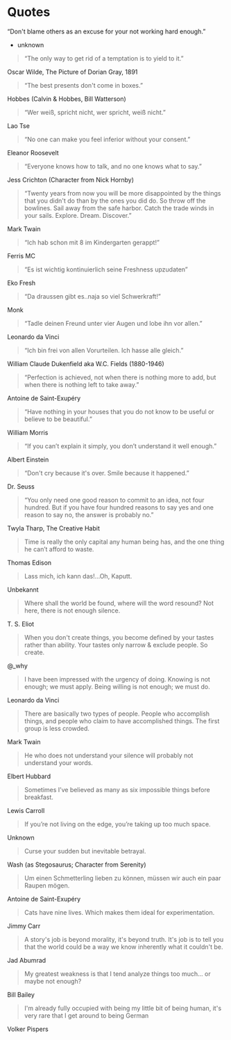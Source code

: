 # Quotes #

“Don't blame others as an excuse for your not working hard enough.”
- unknown

> &#8220;The only way to get rid of a temptation is to yield to it.&#8221;

Oscar Wilde, The Picture of Dorian Gray, 1891

> &#8220;The best presents don't come in boxes.&#8221;

Hobbes (Calvin & Hobbes, Bill Watterson)

> &#8220;Wer weiß, spricht nicht, wer spricht, weiß nicht.&#8221;

Lao Tse

> &#8220;No one can make you feel inferior without your consent.&#8221;

Eleanor Roosevelt

> &#8220;Everyone knows how to talk, and no one knows what to say.&#8221;

Jess Crichton (Character from Nick Hornby)

> &#8220;Twenty years from now you will be more disappointed by the things that you didn't do than by the ones you did do. So throw off the bowlines. Sail away from the safe harbor. Catch the trade winds in your sails. Explore. Dream. Discover.&#8221;

Mark Twain

> &#8220;Ich hab schon mit 8 im Kindergarten gerappt!&#8221;

Ferris MC

> &#8220;Es ist wichtig kontinuierlich seine Freshness upzudaten&#8221;

Eko Fresh


> &#8220;Da draussen gibt es..naja so viel Schwerkraft!&#8221;

Monk

> &#8220;Tadle deinen Freund unter vier Augen und lobe ihn vor allen.&#8221;

Leonardo da Vinci

> &#8220;Ich bin frei von allen Vorurteilen. Ich hasse alle gleich.&#8221;

William Claude Dukenfield aka W.C. Fields (1880-1946)

> &#8220;Perfection is achieved, not when there is nothing more to add, but when there is nothing left to take away.&#8221;

Antoine de Saint-Exupéry

> &#8220;Have nothing in your houses that you do not know to be useful or believe to be beautiful.&#8221;

William Morris

> &#8220;If you can’t explain it simply, you don’t understand it well enough.&#8221;

Albert Einstein

> &#8220;Don't cry because it's over. Smile because it happened.&#8221;

Dr. Seuss

> &#8220;You only need one good reason to commit to an idea, not four hundred. But if you have four hundred reasons to say yes and one reason to say no, the answer is probably no.&#8221;

Twyla Tharp, The Creative Habit

> Time is really the only capital any human being has, and the one thing he can’t afford to waste.

Thomas Edison

> Lass mich, ich kann das!&#8230;Oh, Kaputt.

Unbekannt

> Where shall the world be found, where will the word resound? Not here, there is not enough silence.

T. S. Eliot

> When you don't create things, you become defined by your tastes rather than ability. Your tastes only narrow &amp; exclude people. So create.

@\_why

> I have been impressed with the urgency of doing. Knowing is not enough; we must apply. Being willing is not enough; we must do.

Leonardo da Vinci

> There are basically two types of people. People who accomplish things, and people who claim to have accomplished things. The first group is less crowded.

Mark Twain

> He who does not understand your silence will probably not understand your words.

Elbert Hubbard

> Sometimes I’ve believed as many as six impossible things before breakfast.

Lewis Carroll

> If you’re not living on the edge, you’re taking up too much space.

Unknown

> Curse your sudden but inevitable betrayal.

Wash (as Stegosaurus; Character from Serenity)

> Um einen Schmetterling lieben zu können, müssen wir auch ein paar Raupen mögen.

Antoine de Saint-Exupéry

> Cats have nine lives. Which makes them ideal for experimentation.

Jimmy Carr

> A story's job is beyond morality, it's beyond truth. It's job is to tell you that the world could be a way we know inherently what it couldn't be.

Jad Abumrad

> My greatest weakness is that I tend analyze things too much... or maybe not enough?

Bill Bailey

> I'm already fully occupied with being my little bit of being human, it's very rare that I get around to being German

Volker Pispers
